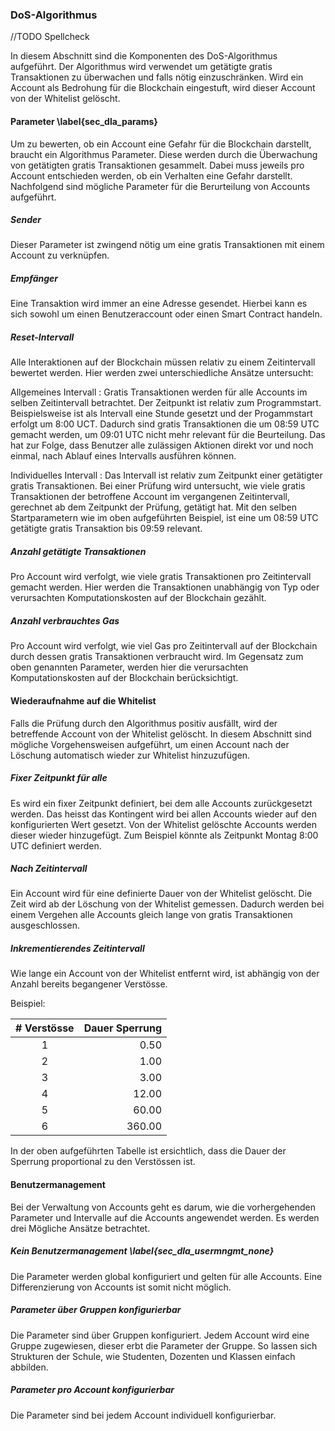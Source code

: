 ### DoS-Algorithmus

//TODO Spellcheck 

In diesem Abschnitt sind die Komponenten des DoS-Algorithmus aufgeführt. Der Algorithmus wird verwendet um getätigte gratis Transaktionen zu überwachen und falls nötig einzuschränken. Wird ein Account als Bedrohung für die Blockchain eingestuft, wird dieser Account von der Whitelist gelöscht. 

#### Parameter \label{sec_dla_params}

Um zu bewerten, ob ein Account eine Gefahr für die Blockchain darstellt, braucht ein Algorithmus Parameter. Diese werden durch die Überwachung von getätigten gratis Transaktionen gesammelt. Dabei muss jeweils pro Account entschieden werden, ob ein Verhalten eine Gefahr darstellt. Nachfolgend sind mögliche Parameter für die Berurteilung von Accounts aufgeführt. 

##### Sender 

Dieser Parameter ist zwingend nötig um eine gratis Transaktionen mit einem Account zu verknüpfen. 

##### Empfänger

Eine Transaktion wird immer an eine Adresse gesendet. Hierbei kann es sich sowohl um einen Benutzeraccount oder einen Smart Contract handeln. 

##### Reset-Intervall 

Alle Interaktionen auf der Blockchain müssen relativ zu einem Zeitintervall bewertet werden. 
Hier werden zwei unterschiedliche Ansätze untersucht: 

Allgemeines Intervall
:      Gratis Transaktionen werden für alle Accounts im selben Zeitintervall betrachtet. Der Zeitpunkt ist relativ zum Programmstart. Beispielsweise ist als Intervall eine Stunde gesetzt und der Progammstart erfolgt um 8:00 UCT. Dadurch sind gratis Transaktionen die um 08:59 UTC gemacht werden, um 09:01 UTC nicht mehr relevant für die Beurteilung. Das hat zur Folge, dass Benutzer alle zulässigen Aktionen direkt vor und noch einmal, nach Ablauf eines Intervalls ausführen können.  

Individuelles Intervall
:      Das Intervall ist relativ zum Zeitpunkt einer getätigter gratis Transaktionen. Bei einer Prüfung wird untersucht, wie viele gratis Transaktionen der betroffene Account im vergangenen Zeitintervall, gerechnet ab dem Zeitpunkt der Prüfung, getätigt hat. Mit den selben Startparametern wie im oben aufgeführten Beispiel, ist eine um 08:59 UTC getätigte gratis Transaktion bis 09:59 relevant. 

##### Anzahl getätigte Transaktionen

Pro Account wird verfolgt, wie viele gratis Transaktionen pro Zeitintervall gemacht werden. Hier werden die Transaktionen unabhängig von Typ oder verursachten Komputationskosten auf der Blockchain gezählt. 

##### Anzahl verbrauchtes Gas

Pro Account wird verfolgt, wie viel Gas pro Zeitintervall auf der Blockchain durch dessen gratis Transaktionen verbraucht wird. Im Gegensatz zum oben genannten Parameter, werden hier die verursachten Komputationskosten auf der Blockchain berücksichtigt. 










#### Wiederaufnahme auf die Whitelist

Falls die Prüfung durch den Algorithmus positiv ausfällt, wird der betreffende Account von der Whitelist gelöscht. In diesem Abschnitt sind mögliche Vorgehensweisen aufgeführt, um einen Account nach der Löschung automatisch wieder zur Whitelist hinzuzufügen.

##### Fixer Zeitpunkt für alle

Es wird ein fixer Zeitpunkt definiert, bei dem alle Accounts zurückgesetzt werden. Das heisst das Kontingent wird bei allen Accounts wieder auf den konfigurierten Wert gesetzt. Von der Whitelist gelöschte Accounts werden dieser wieder hinzugefügt. Zum Beispiel könnte als Zeitpunkt Montag 8:00 UTC definiert werden.

##### Nach Zeitintervall

Ein Account wird für eine definierte Dauer von der Whitelist gelöscht. Die Zeit wird ab der Löschung von der Whitelist gemessen. Dadurch werden bei einem Vergehen alle Accounts gleich lange von gratis Transaktionen ausgeschlossen.  

##### Inkrementierendes Zeitintervall

Wie lange ein Account von der Whitelist entfernt wird, ist abhängig von der Anzahl bereits begangener Verstösse. 

Beispiel:

| # Verstösse | Dauer Sperrung  |
|:-----------:|-------------------:|
| 1 | 0.50  |
| 2 | 1.00|
| 3 | 3.00 |
| 4 | 12.00|
| 5 | 60.00|
| 6 | 360.00 |

In der oben aufgeführten Tabelle ist ersichtlich, dass die Dauer der Sperrung proportional zu den Verstössen ist. 








#### Benutzermanagement


Bei der Verwaltung von Accounts geht es darum, wie die vorhergehenden Parameter und Intervalle auf die Accounts angewendet werden. Es werden drei Mögliche Ansätze betrachtet. 

##### Kein Benutzermanagement \label{sec_dla_usermngmt_none}

Die Parameter werden global konfiguriert und gelten für alle Accounts. Eine Differenzierung von Accounts ist somit nicht möglich. 

##### Parameter über Gruppen konfigurierbar

Die Parameter sind über Gruppen konfiguriert. Jedem Account wird eine Gruppe zugewiesen, dieser erbt die Parameter der Gruppe. So lassen sich Strukturen der Schule, wie Studenten, Dozenten und Klassen einfach abbilden. 

##### Parameter pro Account konfigurierbar

Die Parameter sind bei jedem Account individuell konfigurierbar. 

